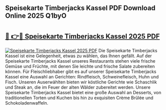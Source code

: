 ## Speisekarte Timberjacks Kassel PDF Download Online 2025 Q1byO

# <h2><a href="http://gc9r8kk.nevu.top/?p=Speisekarte+Timberjacks+Kassel">🔗 👉🔴 Speisekarte Timberjacks Kassel 2025 PDF</a></h2>

[![Speisekarte Timberjacks Kassel 2025 PDF](https://i.imgur.com/dBaPXMq.png)](http://gc9r8kk.nevu.top/?p=Speisekarte+Timberjacks+Kassel)
Die Speisekarte Timberjacks Kassel ist eine Gelegenheit, etwas zu wählen, das Ihnen gefällt. Auf der Speisekarte Timberjacks Kassel unseres Restaurants stehen viele frische Gemüse und Früchte, mit denen Sie leichte und frische Salate zubereiten können. Für Fleischliebhaber gibt es auf unserer Speisekarte Timberjacks Kassel eine Auswahl an Gerichten: Rindfleisch, Schweinefleisch, Huhn und Fisch. Unseren Auserwählten bieten wir köstliche Gerichte wie Schaschlik und Steak an, die im Feuer der alten Wälder zubereitet werden. Unsere Speisekarte Timberjacks Kassel bietet eine große Auswahl an Desserts, von traditionellen Torten und Kuchen bis hin zu exquisiten Crème Brûlée und Schokoladenwaffeln.
